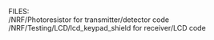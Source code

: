 FILES:  
/NRF/Photoresistor for transmitter/detector code <br>
/NRF/Testing/LCD/lcd_keypad_shield for receiver/LCD code
